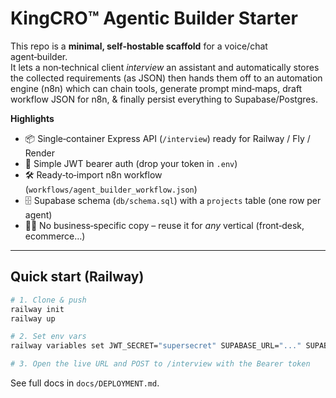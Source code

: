 # KingCRO™ Agentic Builder Starter

This repo is a **minimal, self‑hostable scaffold** for a voice/chat agent‑builder.  
It lets a non‑technical client _interview_ an assistant and automatically stores the
collected requirements (as JSON) then hands them off to an automation engine (n8n)
which can chain tools, generate prompt mind‑maps, draft workflow JSON for n8n, & finally persist everything to Supabase/Postgres.

**Highlights**

* 📦 Single‑container Express API (`/interview`) ready for Railway / Fly / Render  
* 🔑 Simple JWT bearer auth (drop your token in `.env`)  
* 🛠  Ready‑to‑import n8n workflow (`workflows/agent_builder_workflow.json`)  
* 🗄  Supabase schema (`db/schema.sql`) with a `projects` table (one row per agent)  
* 🧑‍💻 No business‑specific copy – reuse it for _any_ vertical (front‑desk, ecommerce…)  

---

## Quick start (Railway)

```bash
# 1. Clone & push
railway init
railway up

# 2. Set env vars
railway variables set JWT_SECRET="supersecret" SUPABASE_URL="..." SUPABASE_SERVICE_ROLE_KEY="..."

# 3. Open the live URL and POST to /interview with the Bearer token
```

See full docs in `docs/DEPLOYMENT.md`.
